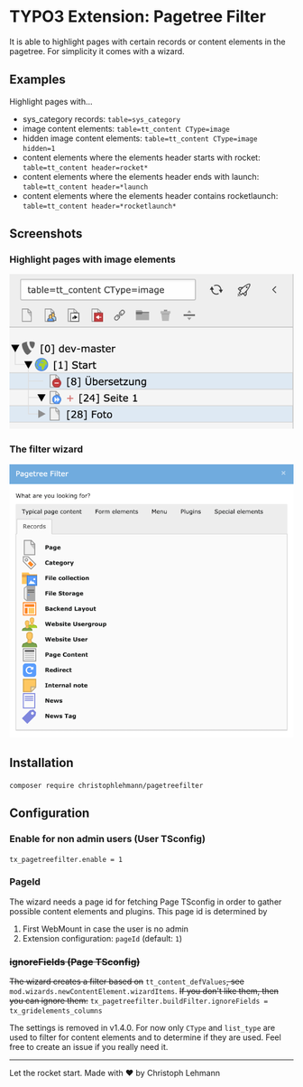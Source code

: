 
TYPO3 Extension: Pagetree Filter
================================

It is able to highlight pages with certain records or content elements in the pagetree. For simplicity it comes with a wizard.

## Examples

Highlight pages with...

* sys_category records: `table=sys_category`
* image content elements: `table=tt_content CType=image`
* hidden image content elements: `table=tt_content CType=image hidden=1`
* content elements where the elements header starts with rocket: `table=tt_content header=rocket*`
* content elements where the elements header ends with launch: `table=tt_content header=*launch`
* content elements where the elements header contains rocketlaunch: `table=tt_content header=*rocketlaunch*`

## Screenshots

### Highlight pages with image elements

![Example](https://raw.githubusercontent.com/christophlehmann/pagetreefilter/master/Documentation/Images/filter-example.png)

### The filter wizard

![The Wizard](https://raw.githubusercontent.com/christophlehmann/pagetreefilter/master/Documentation/Images/filter-wizard.png)

## Installation

`composer require christophlehmann/pagetreefilter`

## Configuration

### Enable for non admin users (User TSconfig)

`tx_pagetreefilter.enable = 1`

### PageId

The wizard needs a page id for fetching Page TSconfig in order to gather possible content elements and plugins. This page id is determined by

1. First WebMount in case the user is no admin
2. Extension configuration: `pageId` (default: `1`)

### ~~ignoreFields (Page TSconfig)~~

~~The wizard creates a filter based on~~ `tt_content_defValues`~~, see~~ `mod.wizards.newContentElement.wizardItems`.
~~If you don't like them, then you can ignore them:~~ `tx_pagetreefilter.buildFilter.ignoreFields = tx_gridelements_columns`

The settings is removed in v1.4.0. For now only `CType` and `list_type` are used to filter for content elements and to determine if they are used. Feel free to create an issue if you really need it.

---

Let the rocket start. Made with ♥ by Christoph Lehmann